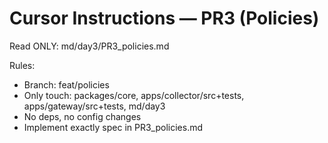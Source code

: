 # Cursor Instructions — PR3 (Policies)
Read ONLY: md/day3/PR3_policies.md

Rules:
- Branch: feat/policies
- Only touch: packages/core, apps/collector/src+tests, apps/gateway/src+tests, md/day3
- No deps, no config changes
- Implement exactly spec in PR3_policies.md
